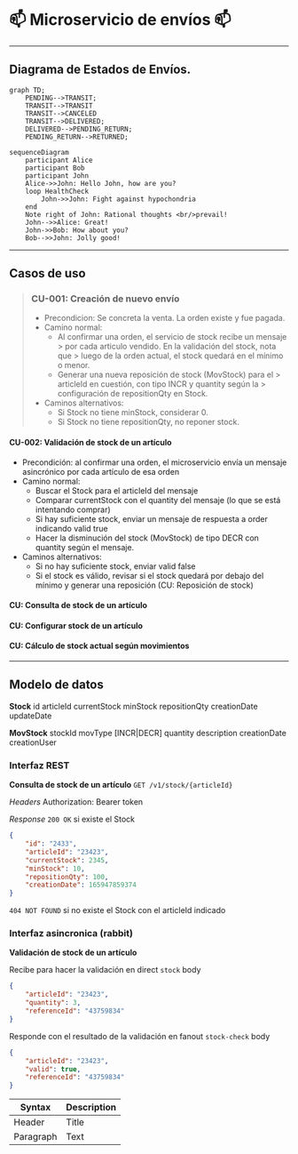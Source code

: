 # :mailbox: Microservicio de envíos :mailbox:
---

## Diagrama de Estados de Envíos.
```mermaid
graph TD;
    PENDING-->TRANSIT;
	TRANSIT-->TRANSIT
	TRANSIT-->CANCELED
	TRANSIT-->DELIVERED;
    DELIVERED-->PENDING_RETURN;
    PENDING_RETURN-->RETURNED;
```

```
sequenceDiagram
    participant Alice
    participant Bob
    participant John
    Alice->>John: Hello John, how are you?
    loop HealthCheck
        John->>John: Fight against hypochondria
    end
    Note right of John: Rational thoughts <br/>prevail!
    John-->>Alice: Great!
    John->>Bob: How about you?
    Bob-->>John: Jolly good!

```
---
## Casos de uso

> ### CU-001: Creación de nuevo envío
> - Precondicion: Se concreta la venta. La orden existe y fue pagada.
> - Camino normal:
> 	- Al confirmar una orden, el servicio de stock recibe un mensaje > por cada articulo vendido. En la validación del stock, nota que > luego de la orden actual, el stock quedará en el mínimo o menor.
> 	- Generar una nueva reposición de stock (MovStock) para el > articleId en cuestión, con tipo INCR y quantity según la > configuración de repositionQty en Stock.
> - Caminos alternativos:
> 	- Si Stock no tiene minStock, considerar 0.
> 	- Si Stock no tiene repositionQty, no reponer stock.

#### CU-002: Validación de stock de un artículo
- Precondición: al confirmar una orden, el microservicio envía un mensaje asincrónico por cada artículo de esa orden
- Camino normal:
	- Buscar el Stock para el articleId del mensaje
	- Comparar currentStock con el quantity del mensaje (lo que se está intentando comprar)
	- Si hay suficiente stock, enviar un mensaje de respuesta a order indicando valid true
	- Hacer la disminución del stock (MovStock) de tipo DECR con quantity según el mensaje.
- Caminos alternativos:
	- Si no hay suficiente stock, enviar valid false
	- Si el stock es válido, revisar si el stock quedará por debajo del mínimo y generar una reposición (CU: Reposición de stock)

#### CU: Consulta de stock de un artículo
#### CU: Configurar stock de un artículo
#### CU: Cálculo de stock actual según movimientos

---
## Modelo de datos

**Stock**
id
articleId
currentStock
minStock
repositionQty
creationDate
updateDate

**MovStock**
stockId
movType [INCR|DECR]
quantity
description
creationDate
creationUser

### Interfaz REST

**Consulta de stock de un artículo**
`GET /v1/stock/{articleId}`

*Headers*
Authorization: Bearer token

*Response*
`200 OK` si existe el Stock
```json
{
	"id": "2433",
	"articleId": "23423",
	"currentStock": 2345,
	"minStock": 10,
	"repositionQty": 100,
	"creationDate": 165947859374
}
```

`404 NOT FOUND` si no existe el Stock con el articleId indicado


### Interfaz asincronica (rabbit)

**Validación de stock de un artículo**

Recibe para hacer la validación en direct `stock`
body
```json
{
	"articleId": "23423",
	"quantity": 3,
	"referenceId": "43759834"
}
```

Responde con el resultado de la validación en fanout `stock-check`
body
```json
{
	"articleId": "23423",
	"valid": true,
	"referenceId": "43759834"
}
```


| Syntax      | Description |
| ----------- | ----------- |
| Header      | Title       |
| Paragraph   | Text        |


